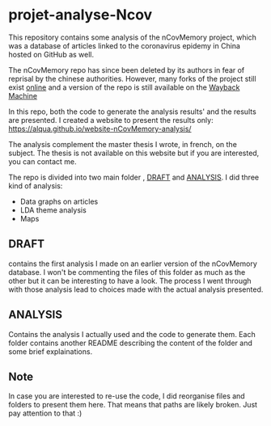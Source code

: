 # projet-analyse-Ncov
 
This repository contains some analysis of the nCovMemory project, which was a database of articles linked to the coronavirus epidemy in China hosted on GitHub as well.
 
The nCovMemory repo has since been deleted by its authors in fear of reprisal by the chinese authorities. However, many forks of the project still exist [online](https://github.com/Alqua/nCovMemory)  and a version of the repo is still available on the [Wayback Machine](https://web.archive.org/web/20200425145421/https:/2019ncovmemory.github.io/nCovMemory/#)

In this repo, both the code to generate the analysis results' and the results are presented. I created a website to present the results only: https://alqua.github.io/website-nCovMemory-analysis/

The analysis complement the master thesis I wrote, in french, on the subject. The thesis is not available on this website but if you are interested, you can contact me.

The repo is divided into two main folder , [DRAFT](https://github.com/Alqua/projet-analyse-Ncov/tree/master/DRAFT) and [ANALYSIS](https://github.com/Alqua/projet-analyse-Ncov/tree/master/ANALYSIS). I did three kind of analysis:
- Data graphs on articles
- LDA theme analysis
- Maps

## DRAFT
contains the first analysis I made on an earlier version of the nCovMemory database. I won't be commenting the files of this folder as much as the other but it can be interesting to have a look. The process I went through with those analysis lead to choices made with the actual analysis presented.

## ANALYSIS
Contains the analysis I actually used and the code to generate them. Each folder contains another README describing the content of the folder and some brief explainations.

## Note
In case you are interested to re-use the code, I did reorganise files and folders to present them here. That means that paths are likely broken. Just pay attention to that :)
